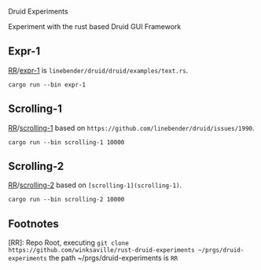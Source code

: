 Druid Experiments

Experiment with the rust based Druid GUI Framework

## Expr-1

[RR](#RR)/[expr-1](expr-1/README.md) is `linebender/druid/druid/examples/text.rs`.
```
cargo run --bin expr-1
```

## Scrolling-1

[RR](#RR)/[scrolling-1](scrolling-1/README.md) based on `https://github.com/linebender/druid/issues/1990`.
```
cargo run --bin scrolling-1 10000
```

## Scrolling-2

[RR](#RR)/[scrolling-2](scrolling-2/README.md) based on `[scrolling-1](scrolling-1)`.
```
cargo run --bin scrolling-2 10000
```

## Footnotes

<a id="RR"></a>
[RR]: Repo Root, executing `git clone https://github.com/winksaville/rust-druid-experiments ~/prgs/druid-experiments` the path ~/prgs/druid-experiments is `RR`